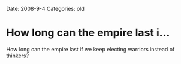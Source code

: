 Date: 2008-9-4
Categories: old

# How long can the empire last i...

How long can the empire last if we keep electing warriors instead of thinkers?

